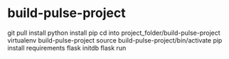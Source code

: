 # build-pulse-project

git pull
install python
install pip
cd into project_folder/build-pulse-project
virtualenv build-pulse-project
source build-pulse-project/bin/activate
pip install requirements
flask initdb
flask run
